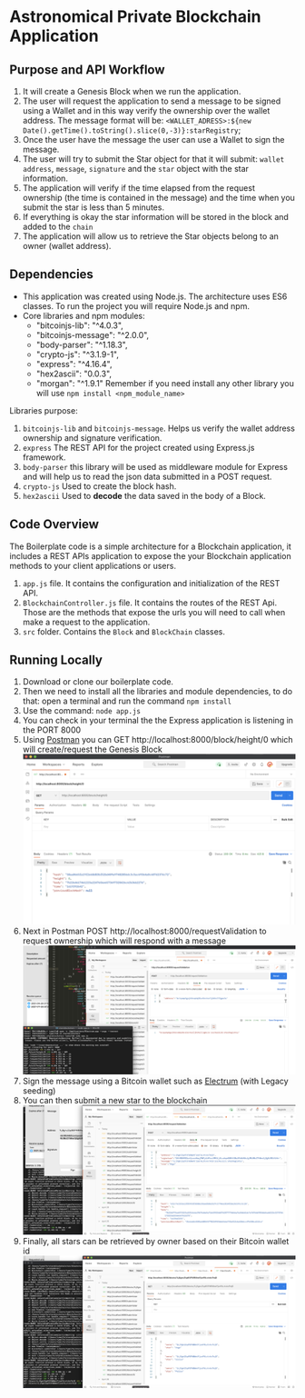 # Astronomical Private Blockchain Application


## Purpose and API Workflow

1. It will create a Genesis Block when we run the application.
2. The user will request the application to send a message to be signed using a Wallet and in this way verify the ownership over the wallet address. The message format will be: `<WALLET_ADRESS>:${new Date().getTime().toString().slice(0,-3)}:starRegistry`;
3. Once the user have the message the user can use a Wallet to sign the message.
4. The user will try to submit the Star object for that it will submit: `wallet address`, `message`, `signature` and the `star` object with the star information.
5. The application will verify if the time elapsed from the request ownership (the time is contained in the message) and the time when you submit the star is less than 5 minutes.
6. If everything is okay the star information will be stored in the block and added to the `chain`
7. The application will allow us to retrieve the Star objects belong to an owner (wallet address). 


## Dependencies

- This application was created using Node.js. The architecture uses ES6 classes. To run the project you will require Node.js and npm.
- Core libraries and npm modules:
    - "bitcoinjs-lib": "^4.0.3",
    - "bitcoinjs-message": "^2.0.0",
    - "body-parser": "^1.18.3",
    - "crypto-js": "^3.1.9-1",
    - "express": "^4.16.4",
    - "hex2ascii": "0.0.3",
    - "morgan": "^1.9.1"
    Remember if you need install any other library you will use `npm install <npm_module_name>`

Libraries purpose:

1. `bitcoinjs-lib` and `bitcoinjs-message`. Helps us verify the wallet address ownership and signature verification.
2. `express` The REST API for the project created using Express.js framework.
3. `body-parser` this library will be used as middleware module for Express and will help us to read the json data submitted in a POST request.
4. `crypto-js` Used to create the block hash.
5. `hex2ascii` Used to **decode** the data saved in the body of a Block.

## Code Overview

The Boilerplate code is a simple architecture for a Blockchain application, it includes a REST APIs application to expose the your Blockchain application methods to your client applications or users.

1. `app.js` file. It contains the configuration and initialization of the REST API.
2. `BlockchainController.js` file. It contains the routes of the REST Api. Those are the methods that expose the urls you will need to call when make a request to the application.
3. `src` folder. Contains the `Block` and `BlockChain` classes.

## Running Locally

1. Download or clone our boilerplate code.
2. Then we need to install all the libraries and module dependencies, to do that: open a terminal and run the command `npm install`
3. Use the command: `node app.js`
4. You can check in your terminal the the Express application is listening in the PORT 8000
5. Using [Postman](https://www.postman.com/) you can GET http://localhost:8000/block/height/0 which will create/request the Genesis Block
![alt text](https://github.com/WolfeTyler/astronomical-private-blockchain/blob/main/screenshots/PostmanGenesisBlock.png)
6. Next in Postman POST http://localhost:8000/requestValidation to request ownership which will respond with a message
![alt text](https://github.com/WolfeTyler/astronomical-private-blockchain/blob/main/screenshots/RequestValidationwithWallet.png)
7. Sign the message using a Bitcoin wallet such as [Electrum](https://electrum.org/#home) (with Legacy seeding)
8. You can then submit a new star to the blockchain
![alt text](https://github.com/WolfeTyler/astronomical-private-blockchain/blob/main/screenshots/SignMessageSubmitStar1.png)
9. Finally, all stars can be retrieved by owner based on their Bitcoin wallet id
![alt text](https://github.com/WolfeTyler/astronomical-private-blockchain/blob/main/screenshots/RequestStarsbyWallet.png)
